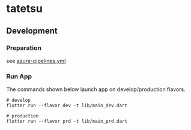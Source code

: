 # tatetsu

## Development

### Preparation

see [azure-pipelines.yml](azure-pipelines.yml)

### Run App

The commands shown below launch app on develop/production flavors.

```:sh
# develop
flutter run --flavor dev -t lib/main_dev.dart

# production
flutter run --flavor prd -t lib/main_prd.dart
```
